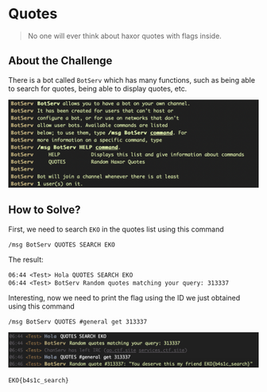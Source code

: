 # Quotes
> No one will ever think about haxor quotes with flags inside.

## About the Challenge
There is a bot called `BotServ` which has many functions, such as being able to search for quotes, being able to display quotes, etc.

![preview](images/preview.png)

## How to Solve?
First, we need to search `EKO` in the quotes list using this command

```
/msg BotServ QUOTES SEARCH EKO
```

The result:
```
06:44 <Test> Hola QUOTES SEARCH EKO
06:44 <Test> BotServ Random quotes matching your query: 313337
```

Interesting, now we need to print the flag using the ID we just obtained using this command

```
/msg BotServ QUOTES #general get 313337
```

![flag](images/flag.png)

```
EKO{b4s1c_search}
```